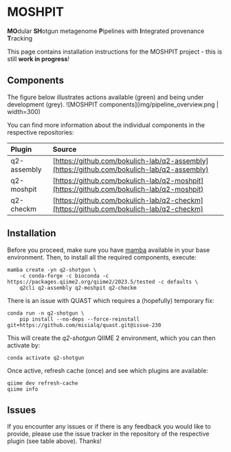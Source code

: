 # MOSHPIT
**MO**dular **SH**otgun metagenome **P**ipelines with **I**ntegrated provenance **T**racking

This page contains installation instructions for the MOSHPIT project - this is still **work in progress**!

## Components 
The figure below illustrates actions available (green) and being under development (grey).
![MOSHPIT components](img/pipeline_overview.png | width=300)

You can find more information about the individual components in the respective repositories:

|      Plugin |                                                                                     Source |
|:------------|:-------------------------------------------------------------------------------------------|
| q2-assembly | [https://github.com/bokulich-lab/q2-assembly](https://github.com/bokulich-lab/q2-assembly) |
| q2-moshpit  | [https://github.com/bokulich-lab/q2-moshpit](https://github.com/bokulich-lab/q2-moshpit)   |
| q2-checkm   | [https://github.com/bokulich-lab/q2-checkm](https://github.com/bokulich-lab/q2-checkm)     |


## Installation   
Before you proceed, make sure you have [mamba](https://mamba.readthedocs.io/en/latest/installation.html) available in your base environment. Then, to install all the required components, execute:   
```shell
mamba create -yn q2-shotgun \
    -c conda-forge -c bioconda -c https://packages.qiime2.org/qiime2/2023.5/tested -c defaults \
    q2cli q2-assembly q2-moshpit q2-checkm
```
There is an issue with QUAST which requires a (hopefully) temporary fix:
```shell
conda run -n q2-shotgun \
    pip install --no-deps --force-reinstall git+https://github.com/misialq/quast.git@issue-230
```
This will create the _q2-shotgun_ QIIME 2 environment, which you can then activate by:   
```
conda activate q2-shotgun
```
Once active, refresh cache (once) and see which plugins are available:   
```
qiime dev refresh-cache
qiime info
```

## Issues
If you encounter any issues or if there is any feedback you would like to provide, please use the issue tracker in the repository of the respective plugin (see table above). Thanks!
